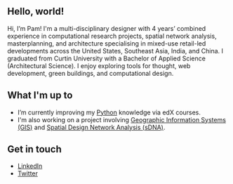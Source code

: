 ## Hello, world!
Hi, I’m Pam! I'm a multi-disciplinary designer with 4 years’ combined experience in computational research projects, spatial network analysis, masterplanning, and architecture specialising in mixed-use retail-led developments across the United States, Southeast Asia, India, and China. I graduated from Curtin University with a Bachelor of Applied Science (Architectural Science). I enjoy exploring tools for thought, web development, green buildings, and computational design.

## What I'm up to
- I’m currently improving my [Python](https://www.python.org/) knowledge via edX courses.
- I'm also working on a project involving [Geographic Information Systems (GIS)](https://www.nationalgeographic.org/encyclopedia/geographic-information-system-gis/) and [Spatial Design Network Analysis (sDNA)](https://sdna.cardiff.ac.uk/sdna/).

## Get in touch
- [LinkedIn](https://www.linkedin.com/in/pmaguigad/)
- [Twitter](https://twitter.com/PamelaMaguigad)

<!---
pamelamaguigad/pamelamaguigad is a ✨ special ✨ repository because its `README.md` (this file) appears on your GitHub profile.
You can click the Preview link to take a look at your changes.
--->
